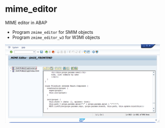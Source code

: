 # mime_editor

MIME editor in ABAP

- Program `zmime_editor` for SMIM objects
- Program `zmime_editor_w3` for W3MI objects

![screenshot](https://github.com/larshp/mime_editor/raw/main/docs/mime.png)
